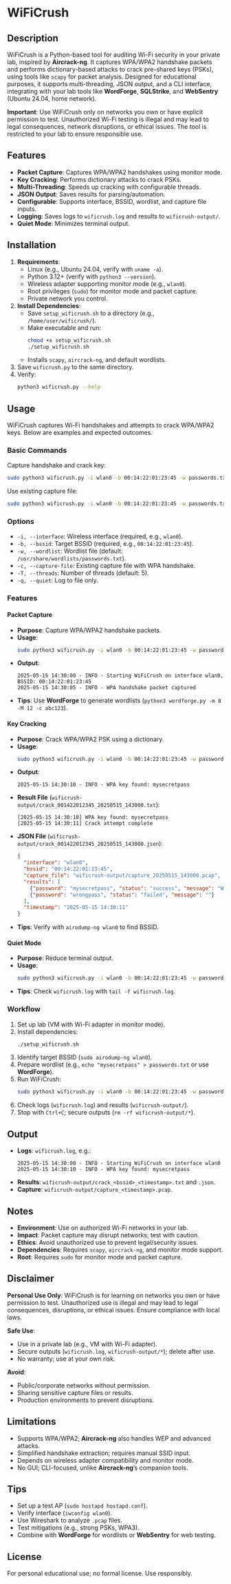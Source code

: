 # WiFiCrush

## Description
WiFiCrush is a Python-based tool for auditing Wi-Fi security in your private lab, inspired by **Aircrack-ng**. It captures WPA/WPA2 handshake packets and performs dictionary-based attacks to crack pre-shared keys (PSKs), using tools like `scapy` for packet analysis. Designed for educational purposes, it supports multi-threading, JSON output, and a CLI interface, integrating with your lab tools like **WordForge**, **SQLStrike**, and **WebSentry** (Ubuntu 24.04, home network).

**Important**: Use WiFiCrush only on networks you own or have explicit permission to test. Unauthorized Wi-Fi testing is illegal and may lead to legal consequences, network disruptions, or ethical issues. The tool is restricted to your lab to ensure responsible use.

## Features
- **Packet Capture**: Captures WPA/WPA2 handshakes using monitor mode.
- **Key Cracking**: Performs dictionary attacks to crack PSKs.
- **Multi-Threading**: Speeds up cracking with configurable threads.
- **JSON Output**: Saves results for parsing/automation.
- **Configurable**: Supports interface, BSSID, wordlist, and capture file inputs.
- **Logging**: Saves logs to `wificrush.log` and results to `wificrush-output/`.
- **Quiet Mode**: Minimizes terminal output.

## Installation
1. **Requirements**:
   - Linux (e.g., Ubuntu 24.04, verify with `uname -a`).
   - Python 3.12+ (verify with `python3 --version`).
   - Wireless adapter supporting monitor mode (e.g., `wlan0`).
   - Root privileges (`sudo`) for monitor mode and packet capture.
   - Private network you control.
2. **Install Dependencies**:
   - Save `setup_wificrush.sh` to a directory (e.g., `/home/user/wificrush/`).
   - Make executable and run:
     ```bash
     chmod +x setup_wificrush.sh
     ./setup_wificrush.sh
     ```
   - Installs `scapy`, `aircrack-ng`, and default wordlists.
3. Save `wificrush.py` to the same directory.
4. Verify:
   ```bash
   python3 wificrush.py --help
   ```

## Usage
WiFiCrush captures Wi-Fi handshakes and attempts to crack WPA/WPA2 keys. Below are examples and expected outcomes.

### Basic Commands
Capture handshake and crack key:
```bash
sudo python3 wificrush.py -i wlan0 -b 00:14:22:01:23:45 -w passwords.txt -T 5
```

Use existing capture file:
```bash
sudo python3 wificrush.py -i wlan0 -b 00:14:22:01:23:45 -w passwords.txt -c capture.pcap -q
```

### Options
- `-i, --interface`: Wireless interface (required, e.g., `wlan0`).
- `-b, --bssid`: Target BSSID (required, e.g., `00:14:22:01:23:45`).
- `-w, --wordlist`: Wordlist file (default: `/usr/share/wordlists/passwords.txt`).
- `-c, --capture-file`: Existing capture file with WPA handshake.
- `-T, --threads`: Number of threads (default: 5).
- `-q, --quiet`: Log to file only.

### Features

#### Packet Capture
- **Purpose**: Capture WPA/WPA2 handshake packets.
- **Usage**:
  ```bash
  sudo python3 wificrush.py -i wlan0 -b 00:14:22:01:23:45 -w passwords.txt
  ```
- **Output**:
  ```
  2025-05-15 14:30:00 - INFO - Starting WiFiCrush on interface wlan0, BSSID: 00:14:22:01:23:45
  2025-05-15 14:30:05 - INFO - WPA handshake packet captured
  ```
- **Tips**: Use **WordForge** to generate wordlists (`python3 wordforge.py -m 8 -M 12 -c abc123`).

#### Key Cracking
- **Purpose**: Crack WPA/WPA2 PSK using a dictionary.
- **Usage**:
  ```bash
  sudo python3 wificrush.py -i wlan0 -b 00:14:22:01:23:45 -w passwords.txt -T 5
  ```
- **Output**:
  ```
  2025-05-15 14:30:10 - INFO - WPA key found: mysecretpass
  ```
- **Result File** (`wificrush-output/crack_001422012345_20250515_143000.txt`):
  ```
  [2025-05-15 14:30:10] WPA key found: mysecretpass
  [2025-05-15 14:30:11] Crack attempt complete
  ```
- **JSON File** (`wificrush-output/crack_001422012345_20250515_143000.json`):
  ```json
  {
    "interface": "wlan0",
    "bssid": "00:14:22:01:23:45",
    "capture_file": "wificrush-output/capture_20250515_143000.pcap",
    "results": [
      {"password": "mysecretpass", "status": "success", "message": "WPA key found: mysecretpass"},
      {"password": "wrongpass", "status": "failed", "message": ""}
    ],
    "timestamp": "2025-05-15 14:30:11"
  }
  ```
- **Tips**: Verify with `airodump-ng wlan0` to find BSSID.

#### Quiet Mode
- **Purpose**: Reduce terminal output.
- **Usage**:
  ```bash
  sudo python3 wificrush.py -i wlan0 -b 00:14:22:01:23:45 -w passwords.txt -q
  ```
- **Tips**: Check `wificrush.log` with `tail -f wificrush.log`.

### Workflow
1. Set up lab (VM with Wi-Fi adapter in monitor mode).
2. Install dependencies:
   ```bash
   ./setup_wificrush.sh
   ```
3. Identify target BSSID (`sudo airodump-ng wlan0`).
4. Prepare wordlist (e.g., `echo "mysecretpass" > passwords.txt` or use **WordForge**).
5. Run WiFiCrush:
   ```bash
   sudo python3 wificrush.py -i wlan0 -b 00:14:22:01:23:45 -w passwords.txt -T 5
   ```
6. Check logs (`wificrush.log`) and results (`wificrush-output/`).
7. Stop with `Ctrl+C`; secure outputs (`rm -rf wificrush-output/*`).

## Output
- **Logs**: `wificrush.log`, e.g.:
  ```
  2025-05-15 14:30:00 - INFO - Starting WiFiCrush on interface wlan0
  2025-05-15 14:30:10 - INFO - WPA key found: mysecretpass
  ```
- **Results**: `wificrush-output/crack_<bssid>_<timestamp>.txt` and `.json`.
- **Capture**: `wificrush-output/capture_<timestamp>.pcap`.

## Notes
- **Environment**: Use on authorized Wi-Fi networks in your lab.
- **Impact**: Packet capture may disrupt networks; test with caution.
- **Ethics**: Avoid unauthorized use to prevent legal/security issues.
- **Dependencies**: Requires `scapy`, `aircrack-ng`, and monitor mode support.
- **Root**: Requires `sudo` for monitor mode and packet capture.

## Disclaimer
**Personal Use Only**: WiFiCrush is for learning on networks you own or have permission to test. Unauthorized use is illegal and may lead to legal consequences, disruptions, or ethical issues. Ensure compliance with local laws.

**Safe Use**:
- Use in a private lab (e.g., VM with Wi-Fi adapter).
- Secure outputs (`wificrush.log`, `wificrush-output/*`); delete after use.
- No warranty; use at your own risk.

**Avoid**:
- Public/corporate networks without permission.
- Sharing sensitive capture files or results.
- Production environments to prevent disruptions.

## Limitations
- Supports WPA/WPA2; **Aircrack-ng** also handles WEP and advanced attacks.
- Simplified handshake extraction; requires manual SSID input.
- Depends on wireless adapter compatibility and monitor mode.
- No GUI; CLI-focused, unlike **Aircrack-ng**’s companion tools.

## Tips
- Set up a test AP (`sudo hostapd hostapd.conf`).
- Verify interface (`iwconfig wlan0`).
- Use Wireshark to analyze `.pcap` files.
- Test mitigations (e.g., strong PSKs, WPA3).
- Combine with **WordForge** for wordlists or **WebSentry** for web testing.

## License
For personal educational use; no formal license. Use responsibly.